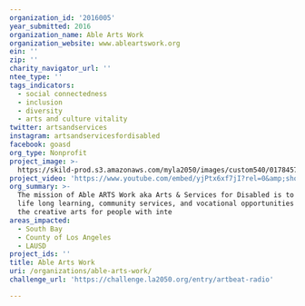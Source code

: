 ```yaml
---
organization_id: '2016005'
year_submitted: 2016
organization_name: Able Arts Work
organization_website: www.ableartswork.org
ein: ''
zip: ''
charity_navigator_url: ''
ntee_type: ''
tags_indicators:
  - social connectedness
  - inclusion
  - diversity
  - arts and culture vitality
twitter: artsandservices
instagram: artsandservicesfordisabled
facebook: goasd
org_type: Nonprofit
project_image: >-
  https://skild-prod.s3.amazonaws.com/myla2050/images/custom540/0178457155741-team91.jpg
project_video: 'https://www.youtube.com/embed/yjPtx6xf7jI?rel=0&amp;showinfo=0'
org_summary: >-
  The mission of Able ARTS Work aka Arts & Services for Disabled is to provide
  life long learning, community services, and vocational opportunities through
  the creative arts for people with inte
areas_impacted:
  - South Bay
  - County of Los Angeles
  - LAUSD
project_ids: ''
title: Able Arts Work
uri: /organizations/able-arts-work/
challenge_url: 'https://challenge.la2050.org/entry/artbeat-radio'

---
```

